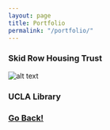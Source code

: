 ```yaml
---
layout: page
title: Portfolio
permalink: "/portfolio/"
---
```


### Skid Row Housing Trust

![alt text](../img/srht-cover-small.jpg)

### UCLA Library



### <a class="page-link" href="/">Go Back!</a>
